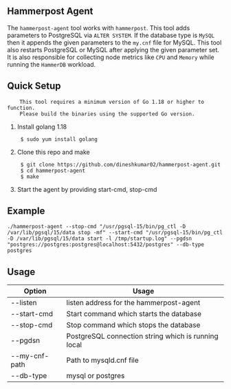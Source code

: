 ## Hammerpost Agent

The `hammerpost-agent` tool works with `hammerpost`. This tool adds parameters to PostgreSQL via `ALTER SYSTEM`.
If the database type is `MySQL` then it appends the given parameters to the `my.cnf` file for MySQL.
This tool also restarts PostgreSQL or MySQL after applying the given parameter set. It is also responsible for collecting node metrics like `CPU` and `Memory` while running the `HammerDB` workload.

## Quick Setup

        This tool requires a minimum version of Go 1.18 or higher to function.
        Please build the binaries using the supported Go version.


1. Install golang 1.18

        $ sudo yum install golang

2. Clone this repo and make

        $ git clone https://github.com/dineshkumar02/hammerpost-agent.git
        $ cd hammerpost-agent
        $ make

3. Start the agent by providing start-cmd, stop-cmd

## Example
```
./hammerpost-agent --stop-cmd "/usr/pgsql-15/bin/pg_ctl -D /var/lib/pgsql/15/data stop -mf" --start-cmd "/usr/pgsql-15/bin/pg_ctl -D /var/lib/pgsql/15/data start -l /tmp/startup.log" --pgdsn "postgres://postgres:postgres@localhost:5432/postgres" --db-type postgres
```

## Usage
| Option        | Usage                                               |
|---------------|-----------------------------------------------------|
| --listen      | listen address for the hammerpost-agent             |
| --start-cmd   | Start command which starts the database             |
| --stop-cmd    | Stop command which stops the database               |
| --pgdsn       | PostgreSQL connection string which is running local |
| --my-cnf-path | Path to mysqld.cnf file                             |
| --db-type     | mysql or postgres                                   |